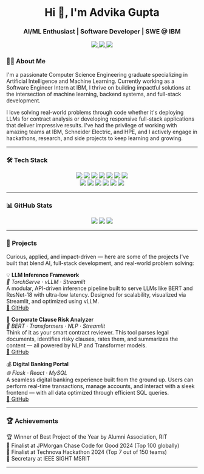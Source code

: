 <h1 align="center">Hi 👋, I'm Advika Gupta</h1>
<h3 align="center">AI/ML Enthusiast | Software Developer | SWE @ IBM </h3>
<p align="center">
  <a href="mailto:advikag3009@gmail.com">
    <img src="https://img.shields.io/badge/Email-D44638?style=for-the-badge&logo=gmail&logoColor=white" />
  </a>
  <a href="https://www.linkedin.com/in/advika-g-606496226">
    <img src="https://img.shields.io/badge/LinkedIn-0077B5?style=for-the-badge&logo=linkedin&logoColor=white" />
  </a>
  <a href="https://github.com/advika30">
    <img src="https://img.shields.io/badge/GitHub-181717?style=for-the-badge&logo=github&logoColor=white" />
  </a>
</p>


### 👩‍💻 About Me

I'm a passionate Computer Science Engineering graduate specializing in Artificial Intelligence and Machine Learning. Currently working as a Software Engineer Intern at IBM, I thrive on building impactful solutions at the intersection of machine learning, backend systems, and full-stack development.

I love solving real-world problems through code whether it's deploying LLMs for contract analysis or developing responsive full-stack applications that deliver impressive results. I've had the privilege of working with amazing teams at IBM, Schneider Electric, and HPE, and I actively engage in hackathons, research, and side projects to keep learning and growing.



---

### 🛠️ Tech Stack

<p align="center">
  <img src="https://img.shields.io/badge/C-00599C?style=for-the-badge&logo=c&logoColor=white"/>
  <img src="https://img.shields.io/badge/C%2B%2B-00599C?style=for-the-badge&logo=c%2B%2B&logoColor=white"/>
  <img src="https://img.shields.io/badge/Python-3670A0?style=for-the-badge&logo=python&logoColor=white"/>
  <img src="https://img.shields.io/badge/Java-ED8B00?style=for-the-badge&logo=java&logoColor=white"/>
  <img src="https://img.shields.io/badge/JavaScript-F7DF1E?style=for-the-badge&logo=javascript&logoColor=black"/>
  <img src="https://img.shields.io/badge/HTML5-E34F26?style=for-the-badge&logo=html5&logoColor=white"/>
  <img src="https://img.shields.io/badge/CSS3-1572B6?style=for-the-badge&logo=css3&logoColor=white"/>
  <br/>
  <img src="https://img.shields.io/badge/React-20232A?style=for-the-badge&logo=react&logoColor=61DAFB"/>
  <img src="https://img.shields.io/badge/Flask-000000?style=for-the-badge&logo=flask&logoColor=white"/>
  <img src="https://img.shields.io/badge/Django-092E20?style=for-the-badge&logo=django&logoColor=white"/>
  <img src="https://img.shields.io/badge/MySQL-00000F?style=for-the-badge&logo=mysql&logoColor=white"/>
  <img src="https://img.shields.io/badge/Docker-2496ED?style=for-the-badge&logo=docker&logoColor=white"/>
  <img src="https://img.shields.io/badge/Git-F05032?style=for-the-badge&logo=git&logoColor=white"/>
</p>

---

### 📊 GitHub Stats

<p align="center">
  <img src="https://github-readme-stats.vercel.app/api?username=advika30&show_icons=true&theme=radical" />
  <img src="https://github-readme-streak-stats.herokuapp.com/?user=advika30&theme=radical" />
  <img src="https://github-readme-stats.vercel.app/api/top-langs/?username=advika30&layout=compact&theme=radical" />
</p>

---

### 🚀 Projects

Curious, applied, and impact-driven — here are some of the projects I've built that blend AI, full-stack development, and real-world problem solving:



💡 **LLM Inference Framework**  
_🔧 TorchServe · vLLM · Streamlit_  
A modular, API-driven inference pipeline built to serve LLMs like BERT and ResNet-18 with ultra-low latency. Designed for scalability, visualized via Streamlit, and optimized using vLLM.  
[🔗 GitHub](https://github.com/advika30/HPE-CTY)


📄 **Corporate Clause Risk Analyzer**  
_🧠 BERT · Transformers · NLP · Streamlit_  
Think of it as your smart contract reviewer. This tool parses legal documents, identifies risky clauses, rates them, and summarizes the content — all powered by NLP and Transformer models.  
[🔗 GitHub](https://github.com/advika30/Corporate-Clause-Risk-Analyzer)



💰 **Digital Banking Portal**  
_🌐 Flask · React · MySQL_  
A seamless digital banking experience built from the ground up. Users can perform real-time transactions, manage accounts, and interact with a sleek frontend — with all data optimized through efficient SQL queries.  
[🔗 GitHub](https://github.com/advika30/Bank_Management)

---

### 🏆 Achievements

🏆 Winner of Best Project of the Year by Alumni Association, RIT  
🥇 Finalist at JPMorgan Chase Code for Good 2024 (Top 100 globally)  
🥈 Finalist at Technova Hackathon 2024 (Top 7 out of 150 teams)  
📢 Secretary at IEEE SIGHT MSRIT  

---

